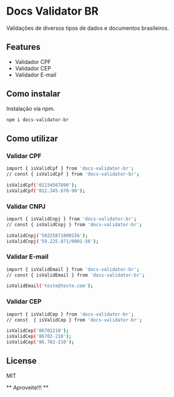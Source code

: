 # Docs Validator BR

Validações de diversos tipos de dados e documentos brasileiros.

## Features

- Validador CPF
- Validador CEP
- Validador E-mail

## Como instalar

Instalação via npm.

```sh
npm i docs-validator-br
```

## Como utilizar

### Validar CPF

```sh
import { isValidCpf } from 'docs-validator-br';
// const { isValidCpf } from 'docs-validator-br';

isValidCpf('01234567890');
isValidCpf('012.345.678-90');
```
### Validar CNPJ

```sh
import { isValidCnpj } from 'docs-validator-br';
// const { isValidCnpj } from 'docs-validator-br';

isValidCnpj('59225871000156');
isValidCnpj('59.225.871/0001-56');
```

### Validar E-mail

```sh
import { isValidEmail } from 'docs-validator-br';
// const { isValidEmail } from 'docs-validator-br';

isValidEmail('teste@teste.com'); 
```

### Validar CEP

```sh
import { isValidCep } from 'docs-validator-br';
// const  { isValidCep } from 'docs-validator-br';

isValidCep('86702210'); 
isValidCep('86702-210'); 
isValidCep('86.702-210'); 
```

## License

MIT

** Aproveite!!! **